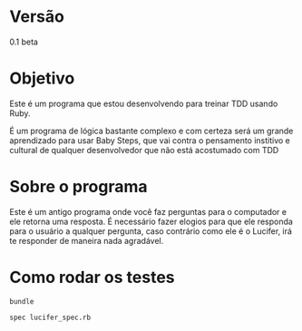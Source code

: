 # Versão 

0.1 beta

# Objetivo

Este é um programa que estou desenvolvendo para treinar TDD usando Ruby.

É um programa de lógica bastante complexo e com certeza será um grande aprendizado para usar Baby Steps, que vai contra o pensamento institivo e cultural de qualquer
desenvolvedor que não está acostumado com TDD

# Sobre o programa

Este é um antigo programa onde você faz perguntas para o computador e ele retorna uma resposta.
É necessário fazer elogios para que ele responda para o usuário a qualquer pergunta, caso contrário como ele é o Lucifer, irá te responder de maneira nada agradável.


# Como rodar os testes

`bundle`

`spec lucifer_spec.rb`
